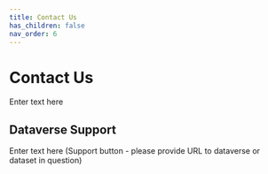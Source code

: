 ```yaml
---
title: Contact Us
has_children: false
nav_order: 6
---
```

<script src="https://unpkg.com/vanilla-back-to-top@7.2.1/dist/vanilla-back-to-top.min.js"></script>
<script>addBackToTop({
  diameter: 56,
  backgroundColor: 'rgb(75, 156, 211)',
  textColor: '#fff'
})</script>

# Contact Us

Enter text here

## Dataverse Support

Enter text here (Support button - please provide URL to dataverse or dataset in question)
